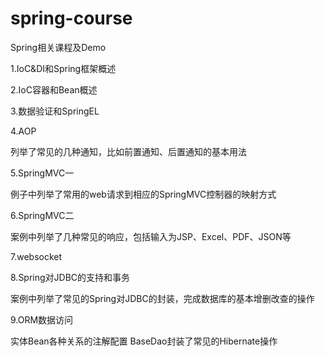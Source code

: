 # spring-course
Spring相关课程及Demo

1.IoC&DI和Spring框架概述

2.IoC容器和Bean概述

3.数据验证和SpringEL

4.AOP

列举了常见的几种通知，比如前置通知、后置通知的基本用法

5.SpringMVC一

例子中列举了常用的web请求到相应的SpringMVC控制器的映射方式

6.SpringMVC二

案例中列举了几种常见的响应，包括输入为JSP、Excel、PDF、JSON等

7.websocket



8.Spring对JDBC的支持和事务

案例中列举了常见的Spring对JDBC的封装，完成数据库的基本增删改查的操作

9.ORM数据访问

实体Bean各种关系的注解配置
BaseDao封装了常见的Hibernate操作
